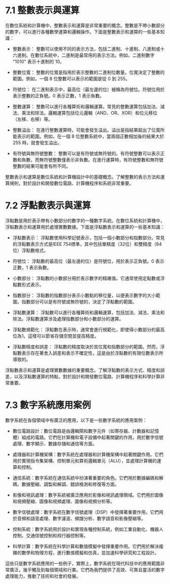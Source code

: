 # 7.1 整數表示與運算

在數位系統和計算機中，整數表示和運算是非常重要的概念。整數是不帶小數部分的數字，可以進行各種數學運算和邏輯操作。下面是整數表示和運算的一些基本知識：

+ 整數表示：
整數可以使用不同的表示方法，包括二進制、十進制、八進制或十六進制。在數位系統中，二進制是最常用的表示方法。例如，二進制數字 "1010" 表示十進制的 10。

+ 整數位寬：
整數的位寬是指用於表示整數的二進制位數量。位寬決定了整數的範圍。例如，一個 8 位整數可以表示的範圍是從 0 到 255。

+ 符號位：
在二進制表示中，最高位（最左邊的位）被稱為符號位。符號位用於表示整數的正負號。0 表示正數，1 表示負數。

+ 整數運算：
整數可以進行各種算術和邏輯運算。常見的整數運算包括加法、減法、乘法和除法。邏輯運算包括位元邏輯（AND、OR、XOR）和位元移位（左移、右移）等。

+ 整數溢出：
在進行整數運算時，可能會發生溢出。溢出是指結果超出了位寬所能表示的範圍。例如，在一個 8 位整數系統中，當兩個正數相加後的結果大於 255 時，就會發生溢出。

+ 有符號與無符號整數：
整數可以是有符號或無符號的。有符號整數可以表示正數和負數，而無符號整數僅表示非負數。在進行運算時，有符號整數和無符號整數的結果可能會有所不同。

整數表示和運算是數位系統和計算機設計中的基礎概念。了解整數的表示方法和運算規則，對於設計和開發數位電路、計算機程序和系統非常重要。  
# 7.2 浮點數表示與運算

浮點數是用於表示帶有小數部分的數字的一種數字系統。在數位系統和計算機中，浮點數表示和運算用於處理實數數據。下面是浮點數表示和運算的一些基本知識：

+ 浮點數表示：
浮點數使用科學記號表示，包括一個小數部分和指數部分。常見的浮點數表示方式是IEEE 754標準，其中包括單精度（32位）和雙精度（64位）浮點數格式。

+ 符號位：
浮點數的最高位（最左邊的位）是符號位，用於表示正負號。0 表示正數，1 表示負數。

+ 小數部分：
浮點數的小數部分用於表示數字的精確值。它通常使用定點數或浮點數形式表示。

+ 指數部分：
浮點數的指數部分表示小數點的移位量，以便表示數字的大小範圍。指數部分可以是有符號或無符號的，決定了浮點數的範圍。

+ 浮點數運算：
浮點數可以進行各種算術和邏輯運算，包括加法、減法、乘法和除法。浮點數運算涉及處理指數部分和小數部分的運算。

+ 浮點數規範化：
浮點數在表示時，通常會進行規範化，即使得小數部分的最高位為1。這樣可以節省存儲空間並提高精度。

+ 浮點數精度和誤差：
浮點數的精度取決於其位寬和指數部分的範圍。然而，浮點數表示存在著舍入誤差和表示不確定性，這是由於浮點數的有限位數表示所導致的。

浮點數表示和運算是處理實數數據的重要概念。了解浮點數的表示方式、精度和誤差，以及浮點數運算的特點，對於設計和開發數位電路、計算機程序和科學計算非常重要。  

# 7.3 數字系統應用案例

數字系統在各個領域中有廣泛的應用，以下是一些數字系統的應用案例：

+ 數位電路設計：數位電路是由邏輯閘和數字元件（如寄存器、計數器和記憶體）組成的電路。它們在計算機和電子設備中起著關鍵的作用，用於數字信號處理、數字顯示、數據存儲和通信等方面。

+ 處理器和計算機架構：數字系統在處理器和計算機架構中起著關鍵作用。它們用於實現指令集架構、控制單元和算術邏輯單元（ALU），並處理計算機的運算和控制。

+ 通信系統：數字系統在通信系統中扮演著重要的角色。它們用於數據編碼和解碼、數據壓縮、調製和解調、錯誤檢測和修復等方面。

+ 影像和視訊處理：數字系統被廣泛應用於影像和視訊處理領域。它們用於圖像和視頻壓縮、圖像和視頻處理、圖像和視頻分析等。

+ 數字信號處理：數字系統在數字信號處理（DSP）中發揮著重要作用。它們用於音頻和語音處理、數字濾波、頻譜分析、數字語音和影像壓縮等。

+ 控制系統：數字系統用於設計和實現各種控制系統，例如工業自動化、機器人控制、交通信號控制和飛行器控制等。

+ 科學計算：數字系統在科學計算和數值模擬中發揮重要作用。它們用於解決複雜的數學和物理方程，進行數值模擬和仿真，並加速科學研究和工程設計。

這些只是數字系統應用的一些例子，實際上，數字系統在現代科技中的應用範圍非常廣泛，幾乎觸及到每個領域和行業。它們為我們提供了高效、可靠且靈活的數字處理能力，推動了技術和社會的發展。
